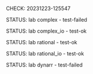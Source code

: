 CHECK: 20231223-125547
STATUS: lab complex - test-failed
STATUS: lab complex_io - test-ok
STATUS: lab rational - test-ok
STATUS: lab rational_io - test-ok
STATUS: lab dynarr - test-failed
